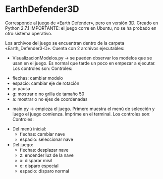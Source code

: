 # EarthDefender3D
Corresponde al juego de «Earth Defender», pero en versión 3D.
Creado en Python 2.7.1
IMPORTANTE: el juego corre en Ubuntu, no se ha probado en otro sistema operativo.

Los archivos del juego se encuentran dentro de la carpeta «Earth_Defender3-D». Cuenta con 2 archivos ejecutables:
 + VisualizacionModelos.py -> se pueden observar los modelos que se usan en el juego. Es normal que tarde un poco en empezar a ejecutar. Los controles son:
Controles:
  - flechas: cambiar modelo
  - espacio: cambiar eje de rotación
  - p: pausa
  - g: mostrar o no grilla de tamaño 50
  - a: mostrar o no ejes de coordenadas

 + main.py -> empieza el juego. Primero muestra el menú de selección y luego el juego comienza. Imprime en el terminal. Los controles son:
Controles:
 - Del menú inicial:
   - flechas: cambiar nave
   - espacio: seleccionar nave
 - Del juego:
   - flechas: desplazar nave
   - z: encender luz de la nave
   - x: disparar misil
   - c: disparo especial
   - espacio: disparo normal
